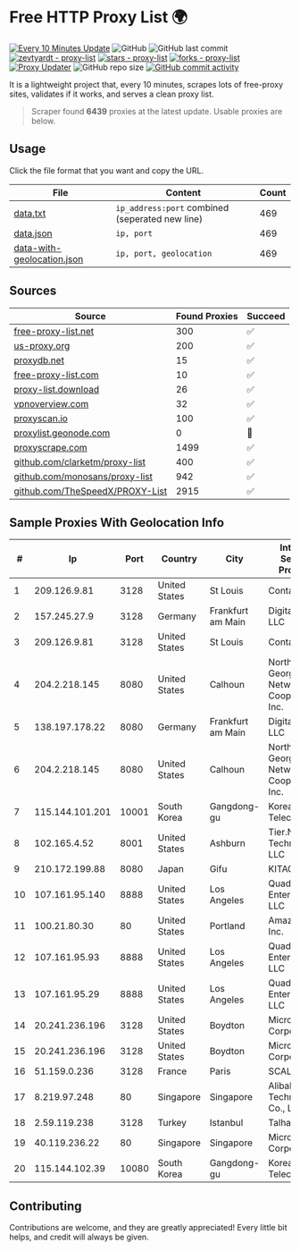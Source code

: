 
# Free HTTP Proxy List 🌍

[![Every 10 Minutes Update](https://github.com/mertguvencli/http-proxy-list/actions/workflows/main.yml/badge.svg?branch=main)](https://github.com/mertguvencli/http-proxy-list/actions/workflows/main.yml)
![GitHub](https://img.shields.io/github/license/mertguvencli/http-proxy-list)
![GitHub last commit](https://img.shields.io/github/last-commit/mertguvencli/http-proxy-list)
[![zevtyardt - proxy-list](https://img.shields.io/static/v1?label=zevtyardt&message=proxy-list&color=blue&logo=github)](https://github.com/zevtyardt/proxy-list "Go to GitHub repo")
[![stars - proxy-list](https://img.shields.io/github/stars/zevtyardt/proxy-list?style=social)](https://github.com/zevtyardt/proxy-list)
[![forks - proxy-list](https://img.shields.io/github/forks/zevtyardt/proxy-list?style=social)](https://github.com/zevtyardt/proxy-list)
[![Proxy Updater](https://github.com/zevtyardt/proxy-list/workflows/Proxy%20Updater/badge.svg)](https://github.com/zevtyardt/proxy-list/actions?query=workflow:"Proxy+Updater")
![GitHub repo size](https://img.shields.io/github/repo-size/zevtyardt/proxy-list)
[![GitHub commit activity](https://img.shields.io/github/commit-activity/m/zevtyardt/proxy-list?logo=commits)](https://github.com/zevtyardt/proxy-list/commits/main)

It is a lightweight project that, every 10 minutes, scrapes lots of free-proxy sites, validates if it works, and serves a clean proxy list.

> Scraper found **6439** proxies at the latest update. Usable proxies are below.

## Usage

Click the file format that you want and copy the URL.

|File|Content|Count|
|----|-------|-----|
|[data.txt](https://raw.githubusercontent.com/mertguvencli/http-proxy-list/main/proxy-list/data.txt)|`ip_address:port` combined (seperated new line)|469|
|[data.json](https://raw.githubusercontent.com/mertguvencli/http-proxy-list/main/proxy-list/data.json)|`ip, port`|469|
|[data-with-geolocation.json](https://raw.githubusercontent.com/mertguvencli/http-proxy-list/main/proxy-list/data-with-geolocation.json)|`ip, port, geolocation`|469|

## Sources

|Source|Found Proxies|Succeed|
|------|-------------|-------|
|[free-proxy-list.net](https://free-proxy-list.net)|300|✅|
|[us-proxy.org](https://www.us-proxy.org)|200|✅|
|[proxydb.net](http://proxydb.net)|15|✅|
|[free-proxy-list.com](https://free-proxy-list.com/?page=&port=&type%5B%5D=http&type%5B%5D=https&up_time=0&search=Search)|10|✅|
|[proxy-list.download](https://www.proxy-list.download/HTTP)|26|✅|
|[vpnoverview.com](https://vpnoverview.com/privacy/anonymous-browsing/free-proxy-servers)|32|✅|
|[proxyscan.io](https://www.proxyscan.io)|100|✅|
|[proxylist.geonode.com](https://proxylist.geonode.com/api/proxy-list?limit=300&page=1&sort_by=lastChecked&sort_type=desc&protocols=http,https)|0|🚫|
|[proxyscrape.com](https://api.proxyscrape.com/v2/?request=displayproxies&protocol=http&timeout=10000&country=all&ssl=all&anonymity=all)|1499|✅|
|[github.com/clarketm/proxy-list](https://raw.githubusercontent.com/clarketm/proxy-list/master/proxy-list-raw.txt)|400|✅|
|[github.com/monosans/proxy-list](https://raw.githubusercontent.com/monosans/proxy-list/main/proxies/http.txt)|942|✅|
|[github.com/TheSpeedX/PROXY-List](https://raw.githubusercontent.com/TheSpeedX/PROXY-List/master/http.txt)|2915|✅|


## Sample Proxies With Geolocation Info

|#|Ip|Port|Country|City|Internet Service Provider|
|-|--|----|-------|----|-------------------------|
|1|209.126.9.81|3128|United States|St Louis|Contabo Inc.|
|2|157.245.27.9|3128|Germany|Frankfurt am Main|DigitalOcean, LLC|
|3|209.126.9.81|3128|United States|St Louis|Contabo Inc.|
|4|204.2.218.145|8080|United States|Calhoun|North Georgia Network Cooperative, Inc.|
|5|138.197.178.22|8080|Germany|Frankfurt am Main|DigitalOcean, LLC|
|6|204.2.218.145|8080|United States|Calhoun|North Georgia Network Cooperative, Inc.|
|7|115.144.101.201|10001|South Korea|Gangdong-gu|Korea Telecom|
|8|102.165.4.52|8001|United States|Ashburn|Tier.Net Technologies LLC|
|9|210.172.199.88|8080|Japan|Gifu|KITAGATA|
|10|107.161.95.140|8888|United States|Los Angeles|QuadraNet Enterprises LLC|
|11|100.21.80.30|80|United States|Portland|Amazon.com, Inc.|
|12|107.161.95.93|8888|United States|Los Angeles|QuadraNet Enterprises LLC|
|13|107.161.95.29|8888|United States|Los Angeles|QuadraNet Enterprises LLC|
|14|20.241.236.196|3128|United States|Boydton|Microsoft Corporation|
|15|20.241.236.196|3128|United States|Boydton|Microsoft Corporation|
|16|51.159.0.236|3128|France|Paris|SCALEWAY|
|17|8.219.97.248|80|Singapore|Singapore|Alibaba (US) Technology Co., Ltd.|
|18|2.59.119.238|3128|Turkey|Istanbul|Talha Bogaz|
|19|40.119.236.22|80|Singapore|Singapore|Microsoft Corporation|
|20|115.144.102.39|10080|South Korea|Gangdong-gu|Korea Telecom|



## Contributing

Contributions are welcome, and they are greatly appreciated! Every
little bit helps, and credit will always be given.

